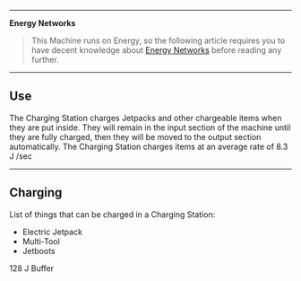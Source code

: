 ***
**Energy Networks**
>This Machine runs on Energy, so the following article requires you to have decent knowledge about [Energy Networks](https://github.com/TheBusyBiscuit/Slimefun4/wiki/Energy-Regulator)
>before reading any further.

***
## Use

The Charging Station charges Jetpacks and other chargeable items when they are put inside. They will remain in the input section of the machine until they are fully charged, then they will be moved to the output section automatically. The Charging Station charges items at an average rate of 8.3 J /sec
***
## Charging

List of things that can be charged in a Charging Station:

* Electric Jetpack
* Multi-Tool
* Jetboots

128 J Buffer

